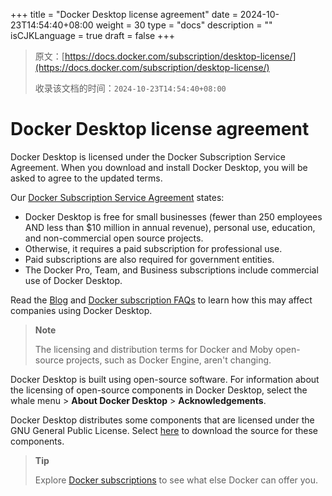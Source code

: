 +++
title = "Docker Desktop license agreement"
date = 2024-10-23T14:54:40+08:00
weight = 30
type = "docs"
description = ""
isCJKLanguage = true
draft = false
+++

> 原文：[https://docs.docker.com/subscription/desktop-license/](https://docs.docker.com/subscription/desktop-license/)
>
> 收录该文档的时间：`2024-10-23T14:54:40+08:00`

# Docker Desktop license agreement

Docker Desktop is licensed under the Docker Subscription Service Agreement. When you download and install Docker Desktop, you will be asked to agree to the updated terms.

Our [Docker Subscription Service Agreement](https://www.docker.com/legal/docker-subscription-service-agreement) states:

- Docker Desktop is free for small businesses (fewer than 250 employees AND less than $10 million in annual revenue), personal use, education, and non-commercial open source projects.
- Otherwise, it requires a paid subscription for professional use.
- Paid subscriptions are also required for government entities.
- The Docker Pro, Team, and Business subscriptions include commercial use of Docker Desktop.

Read the [Blog](https://www.docker.com/blog/updating-product-subscriptions/) and [Docker subscription FAQs](https://www.docker.com/pricing/faq) to learn how this may affect companies using Docker Desktop.

> **Note**
>
> 
>
> The licensing and distribution terms for Docker and Moby open-source projects, such as Docker Engine, aren't changing.

Docker Desktop is built using open-source software. For information about the licensing of open-source components in Docker Desktop, select the whale menu > **About Docker Desktop** > **Acknowledgements**.

Docker Desktop distributes some components that are licensed under the GNU General Public License. Select [here](https://download.docker.com/opensource/License.tar.gz) to download the source for these components.

> **Tip**
>
> 
>
> Explore [Docker subscriptions](https://www.docker.com/pricing/) to see what else Docker can offer you.

